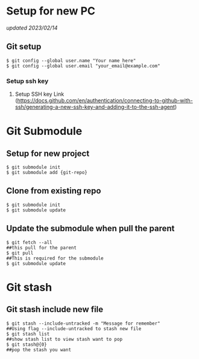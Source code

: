 # Setup for new PC 

_updated 2023/02/14_ 
 
## Git setup
  ```
  $ git config --global user.name "Your name here"
  $ git config --global user.email "your_email@example.com"
  ```
  
### Setup ssh key 
  1. Setup SSH key Link (https://docs.github.com/en/authentication/connecting-to-github-with-ssh/generating-a-new-ssh-key-and-adding-it-to-the-ssh-agent)

# Git Submodule

## Setup for new project
  ```
  $ git submodule init 
  $ git submodule add {git-repo} 
  ```

## Clone from existing repo 
  ```
  $ git submodule init 
  $ git submodule update
  ```
  
## Update the submodule when pull the parent
  ```
  $ git fetch --all
  ##this pull for the parent
  $ git pull  
  ##This is required for the submodule
  $ git submodule update  
  ```
  
# Git stash
## Git stash include new file 
  ```
  $ git stash --include-untracked -m "Message for remember"
  ##Using flag --include-untracked to stash new file 
  $ git stash list  
  ##show stash list to view stash want to pop
  $ git stash@{0}
  ##pop the stash you want
  ```
  



